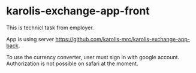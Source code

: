 # karolis-exchange-app-front

This is technicl task from employer.

App is using server https://github.com/karolis-mrc/karolis-exchange-app-back.

To use the currency converter, user must sign in with google account. Authorization is not possible on safari at the moment.
